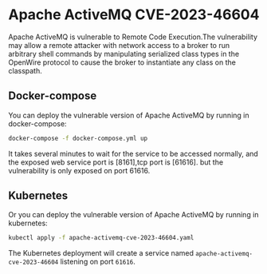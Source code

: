 # Apache ActiveMQ CVE-2023-46604

Apache ActiveMQ is vulnerable to Remote Code Execution.The vulnerability may allow a remote attacker with network access to a broker to run arbitrary shell commands by manipulating serialized class types in the OpenWire protocol to cause the broker to instantiate any class on the classpath.

## Docker-compose
You can deploy the vulnerable version of Apache ActiveMQ by running in docker-compose:
```sh
docker-compose -f docker-compose.yml up
```
It takes several minutes to wait for the service to be accessed normally, and the exposed web service port is [8161],tcp port is [61616]. but the vulnerability is only exposed on port 61616.

## Kubernetes
Or you can deploy the vulnerable version of Apache ActiveMQ by running in kubernetes:
```sh
kubectl apply -f apache-activemq-cve-2023-46604.yaml
```
The Kubernetes deployment will create a service named `apache-activemq-cve-2023-46604` listening on port `61616`.
